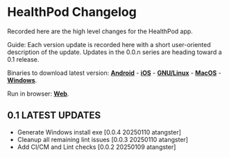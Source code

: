 # HealthPod Changelog

Recorded here are the high level changes for the HealthPod app.

Guide: Each version update is recorded here with a short user-oriented
description of the update. Updates in the 0.0.n series are heading
toward a 0.1 release.

Binaries to download latest version:
[**Android**](https://access.togaware.com/healthpod-dev.apk) -
[**iOS**](https://access.togaware.com/healthpod-dev.ios) -
[**GNU/Linux**](https://access.togaware.com/healthpod-dev-linux.zip) -
[**MacOS**](https://access.togaware.com/healthpod-dev-macos.zip) -
[**Windows**](https://access.togaware.com/healthpod-dev-windows-inno.exe).

Run in browser: [**Web**](https://healthpod.solidcommunity.au).

## 0.1 LATEST UPDATES

+ Generate Windows install exe [0.0.4 20250110 atangster]
+ Cleanup all remaining lint issues [0.0.3 20250110 atangster]
+ Add CI/CM and Lint checks [0.0.2 20250109 atangster]
